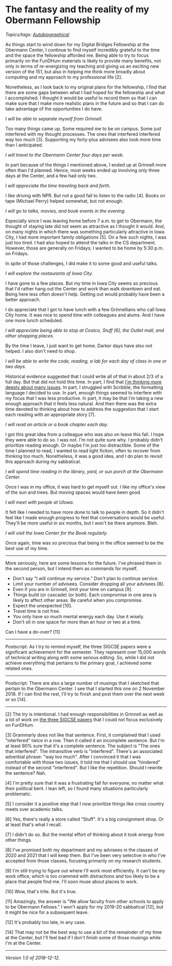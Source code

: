 The fantasy and the reality of my Obermann Fellowship
=====================================================

*Topics/tags: [Autobiographical](index-autobiographical)*

As things start to wind down for my Digital Bridges Fellowship at the
Obermann Center, I continue to find myself incredibly grateful to the time
and the space the fellowship afforded me.  Being able to try to focus
primarily on the FunDHum materials is likely to provide many benefits,
not only in terms of re-energizing my teaching and giving us an exciting
new version of the 151, but also in helping me think more broadly about
computing and my approach to my professional life [2].

Nonetheless, as I look back to my original plans for the fellowship, I
find that there are some gaps between what I had hoped for the fellowship
and what I accomplished.  I thought it would be useful to record them
so that I can make sure that I make more realistic plans in the future
and so that I can do take advantage of the opportunities I do have.

_I will be able to separate myself from Grinnell._

Too many things came up.  Some required me to be on campus.  Some just
interfered with my thought processes.    The ones that interfered
interfered way too much [3].  Supporting my forty-plus advisees also took
more time than I anticipated.

_I will travel to the Obermann Center four days per week._

In part because of the things I mentioned above, I ended up at Grinnell
more often than I'd planned.  Hence, most weeks ended up involving only
three days at the Center, and a few had only two.

_I will appreciate the time traveling back and forth._

I like driving with NPR.  But not a good fall to listen to the radio [4].
Books on tape (Michael Perry) helped somewhat, but not enough.

_I will go to talks, movies, and book events in the evening._

Especially since I was leaving home before 7 a.m. to get to Obermann,
the thought of staying late did not seem as attractive as I thought it
would.  And, on many nights in which there was something particularly
attractive in Iowa City, I had more important family obligations [5].
On a few such nights, I was just too tired.  I had also hoped to attend
the talks in the CS department.  However, those are generally on Fridays;
I wanted to be home by 5:30 p.m. on Fridays.

In spite of those challenges, I did make it to some good and useful talks.

_I will explore the restaurants of Iowa City._

I have gone to a few places.  But my time in Iowa City seems so precious
that I'd rather hang out the Center and work than walk downtown and eat.
Being here less often doesn't help.  Getting out would probably have been
a better approach.

I do appreciate that I got to have lunch with a few Grinnellians
who call Iowa City home.  It was nice to spend time with colleagues
and alums.  And I have one more lunch scheduled.

_I will appreciate being able to stop at Costco, Stuff [6], the Outlet mall,
and other shopping places._

By the time I leave, I just want to get home.  Darker days have also
not helped.  I also don't need to shop.

_I will be able to write the code, reading, a lab for each day of class
in one or two days._

Historical evidence suggested that I could write all of that in about
2/3 of a full day.  But that did not hold this time.  In part, I find
that [I'm thinking more deeply about many issues](section-or-partial).
In part, I struggled with Scribble, the formatting language I decided
to use.  In part, enough things seemed to interfere with my focus
that I was less productive.  In part, it may be that I'm taking a
new enough approach that it feels less natural.  And then there was the
extra time devoted to thinking about how to address the suggestion that
I start each reading with an appropriate story [7].

_I will read an article or a book chapter each day._

I got this great idea from a colleague who was also on leave this fall.
I hope they were able to do so.  I was not.  I'm not quite sure why.
I probably didn't prioritize reading enough.  Or maybe I'm just too
distractible.  Some of the time I planned to read, I wanted to read light
fiction, often to recover from thinking too much.  Nonetheless, it was
a good idea, and I do plan to revisit this approach during my sabbatical.

_I will spend time reading in the library, yard, or sun porch at the Obermann Center._

Once I was in my office, it was hard to get myself out.  I like my
office's view of the sun and trees.  But moving spaces would have been good.

_I will meet with people at UIowa._

It felt like I needed to have more done to talk to people in depth.  So
it didn't feel like I made enough progress to feel that conversations
would be useful.  They'll be more useful in six months, but I won't be
there anymore.  Bleh.

_I will visit the Iowa Center for the Book regularly._

Once again, time was so precious that being in the office seemed to be
the best use of my time.

---

More seriously, here are some lessons for the future.  I've phrased them
in the second person, but I intend them as commands for myself.

* Don't say "I will continue my service."  Don't plan to continue service.
* Limit your number of advisees.  Consider dropping all your advisees [8].
* Even if you are in Grinnell, limit your time on campus [9].
* Things build (or cascade) (or both).  Each compromise in one area
  is likely to affect other areas.  Be careful when you compromise.
* Expect the unexpected [10].
* Travel time is not free.
* You only have so much mental energy each day.  Use it wisely.
* Don't sit in one space for more than an hour or two at a time.

Can I have a do-over? [11]

---

Postscript: As I try to remind myself, the three SIGCSE papers were a
significant achievement for the semester.  They represent over 15,000
words of technical writing along with some serious editing.  So, while
I did not achieve everything that pertains to the primary goal, I achieved
some related ones.

---

Postscript: There are also a large number of musings that I sketched
that pertain to the Obermann Center.  I see that I started this one on
2 November 2018.  If I can find the rest, I'll try to finish and post
them over the next week or so [14].

---

[2] The *try* is intentional.  I had enough responsibilities
in Grinnell as well as a lot of work on [the three SIGCSE
papers](sigcse-2019-camera-ready) that I could not focus exclusively
on FunDHum.

[3] Grammarly does not like that sentence.  First, it complained that
I used "interfered" twice in a row.  Then it called it an incomplete
sentence.  But I'm at least 90% sure that it's a complete sentence.
The subject is "The ones that interfered".  The intransitive verb is
"interfered".  There's an associated adverbial phrase: "way too much".
After I convinced it that I was comfortable with those two issues, it
told me that I should use "hindered" instead of the second "interfered".
But I like the repetition.   Should I rewrite the sentence?  Nah.

[4] I'm pretty sure that it was a frustrating fall for everyone, no
matter what their political bent.  I lean left, so I found many
situations particularly problematic.

[5] I consider it a positive step that I now prioritize things like
cross country meets over academic talks.

[6] Yes, there's really a store called "Stuff".  It's a big
consignment shop.  Or at least that's what I recall.

[7] I didn't do so.  But the mental effort of thinking about it took
energy from other things.

[8] I've promised both my department and my advisees in the classes
of 2020 and 2021 that I will keep them.  But I've been very selective
in who I've accepted from those classes, focusing primarily on my
research students.

[9] I'm still trying to figure out where I'll work most efficiently.
It can't be my work office, which is too crammed with distractions and
too likely to be a place that people find me.  I'll soon muse about 
places to work.

[10] Wow, that's trite.  But it's true.

[11] Amazingly, the answer is "We allow faculty from other schools to apply
to be Obermann Fellows."  I won't apply for my 2019-20 sabbatical [12], but
it might be nice for a subsequent leave.

[12] It's probably too late, in any case.

[14] That may not be the best way to use a bit of the remainder of my time
at the Center, but I'll feel bad if I don't finish some of those musings 
while I'm at the Center.

---

*Version 1.0 of 2018-12-12.*
